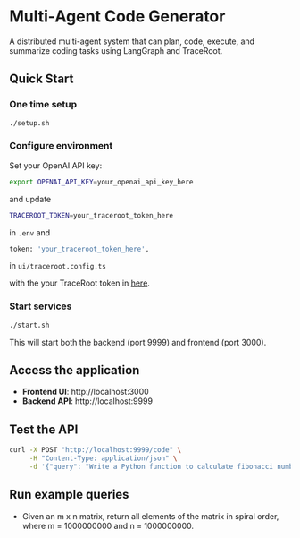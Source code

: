 # Multi-Agent Code Generator

A distributed multi-agent system that can plan, code, execute, and summarize coding tasks using LangGraph and TraceRoot.

## Quick Start

### One time setup

```bash
./setup.sh
```

### Configure environment

Set your OpenAI API key:

```bash
export OPENAI_API_KEY=your_openai_api_key_here
```

and update

```bash
TRACEROOT_TOKEN=your_traceroot_token_here
```

in `.env` and

```bash
token: 'your_traceroot_token_here',
```

in `ui/traceroot.config.ts`

with the your TraceRoot token in [here](https://prod1.traceroot.ai/integrate).

### Start services

```bash
./start.sh
```

This will start both the backend (port 9999) and frontend (port 3000).

## Access the application

- **Frontend UI**: http://localhost:3000
- **Backend API**: http://localhost:9999

## Test the API

```bash
curl -X POST "http://localhost:9999/code" \
     -H "Content-Type: application/json" \
     -d '{"query": "Write a Python function to calculate fibonacci numbers"}'
```

## Run example queries

- Given an m x n matrix, return all elements of the matrix in spiral order, where m = 1000000000 and n = 1000000000.
